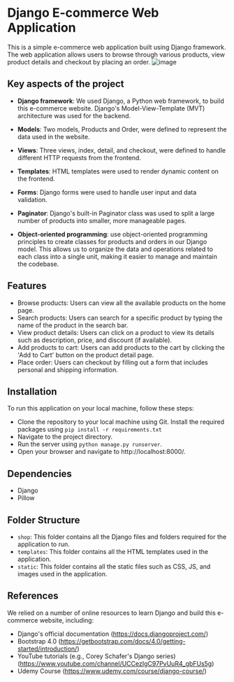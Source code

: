 # Django E-commerce Web Application
This is a simple e-commerce web application built using Django framework. The web application allows users to browse through various products, view product details and checkout by placing an order.
![image](https://user-images.githubusercontent.com/106033434/230819932-8f634071-e584-4d66-acea-6c05466a857e.png)

## Key aspects of the project
- **Django framework**: We used Django, a Python web framework, to build this e-commerce website. Django's Model-View-Template (MVT) architecture was used for the backend.

- **Models**: Two models, Products and Order, were defined to represent the data used in the website.

- **Views**: Three views, index, detail, and checkout, were defined to handle different HTTP requests from the frontend.

- **Templates**: HTML templates were used to render dynamic content on the frontend.

- **Forms**: Django forms were used to handle user input and data validation.

- **Paginator**: Django's built-in Paginator class was used to split a large number of products into smaller, more manageable pages.

- **Object-oriented programming**: use object-oriented programming principles to create classes for products and orders in our Django model. This allows us to organize the data and operations related to each class into a single unit, making it easier to manage and maintain the codebase.

## Features
- Browse products: Users can view all the available products on the home page.
- Search products: Users can search for a specific product by typing the name of the product in the search bar.
- View product details: Users can click on a product to view its details such as description, price, and discount (if available).
- Add products to cart: Users can add products to the cart by clicking the 'Add to Cart' button on the product detail page.
- Place order: Users can checkout by filling out a form that includes personal and shipping information. 

## Installation
To run this application on your local machine, follow these steps:

- Clone the repository to your local machine using Git.
Install the required packages using `pip install -r requirements.txt`
- Navigate to the project directory.
- Run the server using `python manage.py runserver`.
- Open your browser and navigate to http://localhost:8000/.

## Dependencies
- Django
- Pillow

## Folder Structure
- `shop`: This folder contains all the Django files and folders required for the application to run.
- `templates`: This folder contains all the HTML templates used in the application.
- `static`: This folder contains all the static files such as CSS, JS, and images used in the application.

## References
We relied on a number of online resources to learn Django and build this e-commerce website, including:

- Django's official documentation (https://docs.djangoproject.com/)
- Bootstrap 4.0 (https://getbootstrap.com/docs/4.0/getting-started/introduction/)
- YouTube tutorials (e.g., Corey Schafer's Django series) (https://www.youtube.com/channel/UCCezIgC97PvUuR4_gbFUs5g)
- Udemy Course (https://www.udemy.com/course/django-course/)
